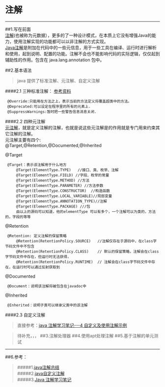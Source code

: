 注解
====
***
##1.写在前面  
[注解](http://www.blogjava.net/neverend/archive/2012/01/30/369003.html)(也被称为元数据），更多的了一种设计模式，在本质上它没有增强Java的能力，使用注解实现的功能都可以以非注解的方式实现。  
[Java注解](http://www.cnblogs.com/xd502djj/archive/2012/07/26/2610040.html)是附加在代码中的一些元信息，用于一些工具在编译、运行时进行解析和使用，起到说明、配置的功能。注解不会也不能影响代码的实际逻辑，仅仅起到辅助性的作用。包含在 java.lang.annotation 包中。

   

##2.基本语法

>java 提供了标准注解、元注解、自定义注解  


####2.1 三种标准注解：
[参考资料](http://wanqiufeng.blog.51cto.com/409430/458883)


     @Override:只能用在方法之上，表示当前的方法定义将覆盖超类中的方法。 
     @Deprecated:可以设定在程序里的所有的元素上.  
     @SuppressWarnings:暂时把一些警告信息消息关闭.  
     
     

####2.2 四种元注解  
[元注解](http://www.cnblogs.com/xd502djj/archive/2012/07/26/2610040.html)，就是定义注解的注解，也就是说这些元注解是的作用就是专门用来约束其它注解的注解。  
元注解主要有四个:  
@Target,@Retention,@Documented,@Inherited      

@Target

     @Target：表示该注解用于什么地方
         @Target(ElementType.TYPE)   //接口、类、枚举、注解  
         @Target(ElementType.FIELD) //字段、枚举的常量
         @Target(ElementType.METHOD) //方法
         @Target(ElementType.PARAMETER) //方法参数
         @Target(ElementType.CONSTRUCTOR)  //构造函数
         @Target(ElementType.LOCAL_VARIABLE)//局部变量
         @Target(ElementType.ANNOTATION_TYPE)//注解
         @Target(ElementType.PACKAGE) ///包   
         由以上的源码可以知道，他的elementType 可以有多个，一个注解可以为类的，方法的，字段的等等  
         
         
@Retention

     @Retention: 定义注解的保留策略  
         @Retention(RetentionPolicy.SOURCE)   //注解仅存在于源码中，在class字节码文件中不包含
         @Retention(RetentionPolicy.CLASS)    // 默认的保留策略，注解会在class字节码文件中存在，但运行时无法获得，
         @Retention(RetentionPolicy.RUNTIME)  // 注解会在class字节码文件中存在，在运行时可以通过反射获取到
      
@Documented  

     @Document：说明该注解将被包含在javadoc中  
@Inherited 
    
     @Inherited：说明子类可以继承父类中的该注解
    

####2.3 自定义注解  
>直接参考：[java 注解学习笔记---4 自定义及使用注解示例](http://wanqiufeng.blog.51cto.com/409430/458883) 

>待补充，，，
##3.注解处理器
##4.使用apt处理注解
##5.基于注解的单元测试  

***  
##6.参考：  
>#####1.[java注解总结](http://www.blogjava.net/neverend/archive/2012/01/30/369003.html)   
>#####2.[java自定义注解](http://www.cnblogs.com/xd502djj/archive/2012/07/26/2610040.html)  
>#####3.[Java 注解学习笔记](http://wanqiufeng.blog.51cto.com/409430/458883)
    
